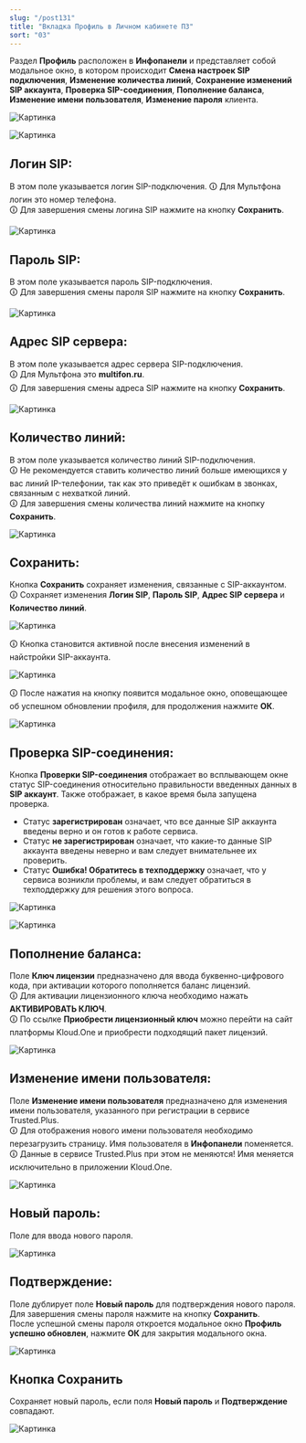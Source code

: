 ```yaml
---
slug: "/post131"
title: "Вкладка Профиль в Личном кабинете ПЗ"
sort: "03"
---
```


Раздел **Профиль** расположен в **Инфопанели** и представляет собой модальное окно, в котором происходит **Смена настроек SIP подключения**, **Изменение количества линий**, **Сохранение изменений SIP аккаунта**, **Проверка SIP-соединения**, **Пополнение баланса**, **Изменение имени пользователя**, **Изменение пароля** клиента.

![Картинка](./images_shop/profile_butt_profile.png "Кнопка Профиль")

![Картинка](./images_shop/profile_modal_window_profile.png "Модальное окно Профиль")

## Логин SIP:

В этом поле указывается логин SIP-подключения.
🛈 Для Мультфона логин это номер телефона.  
🛈 Для завершения смены логина SIP нажмите на кнопку **Сохранить**.  

![Картинка](./images_shop/profile_login_sip.png "Поле Логин SIP сервера")

## Пароль SIP:

В этом поле указывается пароль SIP-подключения.  
🛈 Для завершения смены пароля SIP нажмите на кнопку **Сохранить**.  

![Картинка](./images_shop/profile_pass_sip.png "Поле Пароль SIP сервера")

## Адрес SIP сервера:

В этом поле указывается адрес сервера SIP-подключения.  
🛈 Для Мультфона это **multifon.ru**.  
🛈 Для завершения смены адреса SIP нажмите на кнопку **Сохранить**.  

![Картинка](./images_shop/profile_address_sip.png "Поле Адрес SIP сервера")

## Количество линий:

В этом поле указывается количество линий SIP-подключения.  
🛈 Не рекомендуется ставить количество линий больше имеющихся у вас линий IP-телефонии, так как это приведёт к ошибкам в звонках, связанным с нехваткой линий.  
🛈 Для завершения смены количества линий нажмите на кнопку **Сохранить**.  

![Картинка](./images_shop/profile_number_of_lines.png "Поле Количества линий")

## Сохранить:

Кнопка **Сохранить** сохраняет изменения, связанные с SIP-аккаунтом.  
🛈 Сохраняет изменения **Логин SIP**, **Пароль SIP**, **Адрес SIP сервера** и **Количество линий**.  

![Картинка](./images_shop/registration.png "Кнопка сохранения")

🛈 Кнопка становится активной после внесения изменений в найстройки SIP-аккаунта.  

![Картинка](./images_shop/profile_button_save.png "Кнопка сохранения")

🛈 После нажатия на кнопку появится модальное окно, оповещающее об успешном обновлении профиля, для продолжения нажмите **ОК**.  

![Картинка](./images_shop/profile_form_confirm.png "Кнопка сохранения")

## Проверка SIP-соединения:

Кнопка **Проверки SIP-соединения** отображает во всплывающем окне статус SIP-соединения относительно правильности введенных данных в **SIP аккаунт**. Также отображает, в какое время была запущена проверка.  
* Статус **зарегистрирован** означает, что все данные SIP аккаунта введены верно и он готов к работе сервиса.  
* Статус **не зарегистрирован** означает, что какие-то данные SIP аккаунта введены неверно и вам следует внимательнее их проверить.  
* Статус **Ошибка! Обратитесь в техподдержку** означает, что у сервиса возникли проблемы, и вам следует обратиться в техподдержку для решения этого вопроса.

![Картинка](./images_shop/sip_check.png "Кнопка проверки SIP-соединения")

![Картинка](./images_shop/check_sip_alert.png "Модальное окно проверки SIP-соединения")

## Пополнение баланса:

Поле **Ключ лицензии** предназначено для ввода буквенно-цифрового кода, при активации которого пополняется баланс лицензий.  
🛈 Для активации лицензионного ключа необходимо нажать **АКТИВИРОВАТЬ КЛЮЧ**.  
🛈 По ссылке **Приобрести лицензионный ключ** можно перейти на сайт платформы Kloud.One и приобрести подходящий пакет лицензий.  

![Картинка](./images_shop/profile_licence.png "Кнопка сохранения")

## Изменение имени пользователя:

Поле **Изменение имени пользователя** предназначено для изменения имени пользователя, указанного при регистрации в сервисе Trusted.Plus.  
🛈 Для отображения нового имени пользователя необходимо перезагрузить страницу. Имя пользователя в **Инфопанели** поменяется.  
🛈 Данные в сервисе Trusted.Plus при этом не меняются! Имя меняется исключительно в приложении Kloud.One.  

![Картинка](./images_shop/profile_name.png "Кнопка сохранения")

## Новый пароль:

Поле для ввода нового пароля.

![Картинка](./images_shop/profile_new_pass.png "Поле Новый пароль")

## Подтверждение:

Поле дублирует поле **Новый пароль** для подтверждения нового пароля. Для завершения смены пароля нажмите на кнопку **Сохранить**.  
После успешной смены пароля откроется модальное окно **Профиль успешно обновлен**, нажмите **ОК** для закрытия модального окна.  

![Картинка](./images_shop/profile_confirm_pass.png "Поле Подтверждение")

## Кнопка Сохранить

Сохраняет новый пароль, если поля **Новый пароль** и **Подтверждение** совпадают.

![Картинка](./images_shop/profile_butt_save.png "Кнопка Сохранить")
